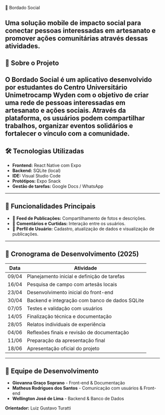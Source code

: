 📱 Bordado Social

**Uma solução mobile de impacto social para conectar pessoas interessadas em artesanato e promover ações comunitárias através dessas atividades.**
---
## 🎯 Sobre o Projeto

O **Bordado Social** é um aplicativo desenvolvido por estudantes do Centro Universitário Unimetrocamp Wyden com o objetivo de criar uma rede de pessoas interessadas em artesanato e ações sociais. Através da plataforma, os usuários podem compartilhar trabalhos, organizar eventos solidários e fortalecer o vínculo com a comunidade.
---
## 🛠️ Tecnologias Utilizadas

- **Frontend:** React Native com Expo
- **Backend:** SQLite (local)
- **IDE:** Visual Studio Code
- **Protótipos:** Expo Snack
- **Gestão de tarefas:** Google Docs / WhatsApp
---
## 🚩 Funcionalidades Principais

- 📌 **Feed de Publicações:** Compartilhamento de fotos e descrições.
- 💬 **Comentários e Curtidas:** Interação entre os usuários.
- 👤 **Perfil de Usuário:** Cadastro, atualização de dados e visualização de publicações.
---
## 📅 Cronograma de Desenvolvimento (2025)

| Data       | Atividade                                               |
|----------- |-------------------------------------------------------- |
| 09/04      | Planejamento inicial e definição de tarefas             |
| 16/04      | Pesquisa de campo com artesãs locais                    |
| 23/04      | Desenvolvimento inicial do front-end                    |
| 30/04      | Backend e integração com banco de dados SQLite          |
| 07/05      | Testes e validação com usuários                         |
| 14/05      | Finalização técnica e documentação                      |
| 28/05      | Relatos individuais de experiência                      |
| 04/06      | Reflexões finais e revisão de documentação              |
| 11/06      | Preparação da apresentação final                        |
| 18/06      | Apresentação oficial do projeto                         |
---
## 👥 Equipe de Desenvolvimento

- **Giovanna Graço Soprano** - Front-end & Documentação
- **Matheus Rodrigues dos Santos** - Comunicação com usuários & Front-end
- **Wellington José de Lima** - Backend & Banco de Dados
  
**Orientador:** Luiz Gustavo Turatti

